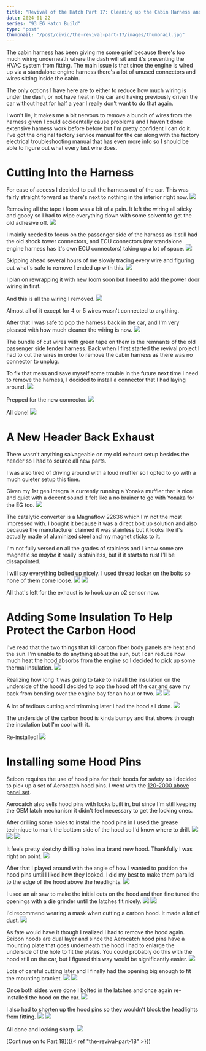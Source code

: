 ```yaml
---
title: "Revival of the Hatch Part 17: Cleaning up the Cabin Harness and Installing Hood Pins"
date: 2024-01-22
series: "93 EG Hatch Build"
type: "post"
thumbnail: "/post/civic/the-revival-part-17/images/thumbnail.jpg"
---
```


The cabin harness has been giving me some grief because there's too much wiring underneath where the dash will sit and it's preventing the HVAC system from fitting. The main issue is that since the engine is wired up via a standalone engine harness there's a lot of unused connectors and wires sitting inside the cabin.

The only options I have here are to either to reduce how much wiring is under the dash, or not have heat in the car and having previously driven the car without heat for half a year I really don't want to do that again.

I won't lie, it makes me a bit nervous to remove a bunch of wires from the harness given I could accidentally cause problems and I haven't done extensive harness work before before but I'm pretty confident I can do it. I've got the original factory service manual for the car along with the factory electrical troubleshooting manual that has even more info so I should be able to figure out what every last wire does.

# Cutting Into the Harness

For ease of access I decided to pull the harness out of the car. This was fairly straight forward as there's next to nothing in the interior right now.
![](images/1.jpg)

Removing all the tape / loom was a bit of a pain. It left the wiring all sticky and gooey so I had to wipe everything down with some solvent to get the old adhesive off.
![](images/2.jpg)

I mainly needed to focus on the passenger side of the harness as it still had the old shock tower connectors, and ECU connectors (my standalone engine harness has it's own ECU connectors) taking up a lot of space.
![](images/3.jpg)

Skipping ahead several hours of me slowly tracing every wire and figuring out what's safe to remove I ended up with this.
![](images/5.jpg)

I plan on rewrapping it with new loom soon but I need to add the power door wiring in first.

And this is all the wiring I removed.
![](images/4.jpg)

Almost all of it except for 4 or 5 wires wasn't connected to anything.

After that I was safe to pop the harness back in the car, and I'm very pleased with how much cleaner the wiring is now.
![](images/6.jpg)

The bundle of cut wires with green tape on them is the remnants of the old passenger side fender harness. Back when I first started the revival project I had to cut the wires in order to remove the cabin harness as there was no connector to unplug.

To fix that mess and save myself some trouble in the future next time I need to remove the harness, I decided to install a connector that I had laying around.
![](images/8.jpg)

Prepped for the new connector.
![](images/7.jpg)

All done!
![](images/9.jpg)

# A New Header Back Exhaust

There wasn't anything salvageable on my old exhaust setup besides the header so I had to source all new parts.

I was also tired of driving around with a loud muffler so I opted to go with a much quieter setup this time.

Given my 1st gen Integra is currently running a Yonaka muffler that is nice and quiet with a decent sound it felt like a no brainer to go with Yonaka for the EG too.
![](images/10.jpg)

The catalytic converter is a Magnaflow 22636 which I'm not the most impressed with. I bought it because it was a direct bolt up solution and also because the manufacturer claimed it was stainless but it looks like it's actually made of aluminized steel and my magnet sticks to it.

I'm not fully versed on all the grades of stainless and I know some are magnetic so _maybe_ it really is stainless, but if it starts to rust I'll be dissapointed.

I will say everything bolted up nicely. I used thread locker on the bolts so none of them come loose.
![](images/11.jpg)
![](images/12.jpg)

All that's left for the exhaust is to hook up an o2 sensor now.

# Adding Some Insulation To Help Protect the Carbon Hood

I've read that the two things that kill carbon fiber body panels are heat and the sun. I'm unable to do anything about the sun, but I can reduce how much heat the hood absorbs from the engine so I decided to pick up some thermal insulation.
![](images/13.jpg)

Realizing how long it was going to take to install the insulation on the underside of the hood I decided to pop the hood off the car and save my back from bending over the engine bay for an hour or two.
![](images/14.jpg)
![](images/15.jpg)

A lot of tedious cutting and trimming later I had the hood all done.
![](images/16.jpg)

The underside of the carbon hood is kinda bumpy and that shows through the insulation but I'm cool with it.

Re-installed!
![](images/17.jpg)

# Installing some Hood Pins

Seibon requires the use of hood pins for their hoods for safety so I decided to pick up a set of Aerocatch hood pins. I went with the [120-2000 above panel set](https://aerocatch.com/product/120-2000-above-panel/).

Aerocatch also sells hood pins with locks built in, but since I'm still keeping the OEM latch mechanism it didn't feel necessary to get the locking ones.

After drilling some holes to install the hood pins in I used the grease technique to mark the bottom side of the hood so I'd know where to drill.
![](images/18.jpg)
![](images/19.jpg)
![](images/20.jpg)

It feels pretty sketchy drilling holes in a brand new hood. Thankfully I was right on point.
![](images/21.jpg)

After that I played around with the angle of how I wanted to position the hood pins until I liked how they looked. I did my best to make them parallel to the edge of the hood above the headlights.
![](images/22.jpg)

I used an air saw to make the initial cuts on the hood and then fine tuned the openings with a die grinder until the latches fit nicely.
![](images/23.jpg)
![](images/24.jpg)

I'd recommend wearing a mask when cutting a carbon hood. It made a lot of dust.
![](images/25.jpg)

As fate would have it though I realized I had to remove the hood again. Seibon hoods are dual layer and since the Aerocatch hood pins have a mounting plate that goes underneath the hood I had to enlarge the underside of the hole to fit the plates. You could probably do this with the hood still on the car, but I figured this way would be significantly easier.
![](images/26.jpg)

Lots of careful cutting later and I finally had the opening big enough to fit the mounting bracket.
![](images/27.jpg)
![](images/28.jpg)

Once both sides were done I bolted in the latches and once again re-installed the hood on the car.
![](images/30.jpg)

I also had to shorten up the hood pins so they wouldn't block the headlights from fitting.
![](images/31.jpg)
![](images/32.jpg)

All done and looking sharp.
![](images/33.jpg)

[Continue on to Part 18]({{< ref "the-revival-part-18" >}})
